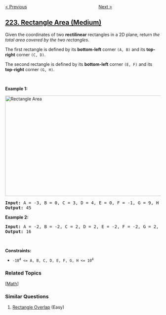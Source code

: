 <!--|This file generated by command(leetcode description); DO NOT EDIT.    |-->
<!--+----------------------------------------------------------------------+-->
<!--|@author    openset <openset.wang@gmail.com>                           |-->
<!--|@link      https://github.com/openset                                 |-->
<!--|@home      https://github.com/openset/leetcode                        |-->
<!--+----------------------------------------------------------------------+-->

[< Previous](../count-complete-tree-nodes "Count Complete Tree Nodes")
　　　　　　　　　　　　　　　　
[Next >](../basic-calculator "Basic Calculator")

## [223. Rectangle Area (Medium)](https://leetcode.com/problems/rectangle-area "矩形面积")

<p>Given the coordinates of two <strong>rectilinear</strong> rectangles in a 2D plane, return <em>the total area covered by the two rectangles</em>.</p>

<p>The first rectangle is defined by its <strong>bottom-left</strong> corner <code>(A, B)</code> and its <strong>top-right</strong> corner <code>(C, D)</code>.</p>

<p>The second rectangle is defined by its <strong>bottom-left</strong> corner <code>(E, F)</code> and its <strong>top-right</strong> corner <code>(G, H)</code>.</p>

<p>&nbsp;</p>
<p><strong>Example 1:</strong></p>
<img alt="Rectangle Area" src="https://assets.leetcode.com/uploads/2021/03/16/rectangle-plane.jpg" style="width: 600px; height: 325px;" />
<pre>
<strong>Input:</strong> A = -3, B = 0, C = 3, D = 4, E = 0, F = -1, G = 9, H = 2
<strong>Output:</strong> 45
</pre>

<p><strong>Example 2:</strong></p>

<pre>
<strong>Input:</strong> A = -2, B = -2, C = 2, D = 2, E = -2, F = -2, G = 2, H = 2
<strong>Output:</strong> 16
</pre>

<p>&nbsp;</p>
<p><strong>Constraints:</strong></p>

<ul>
	<li><code>-10<sup>4</sup> &lt;= A, B, C, D, E, F, G, H &lt;= 10<sup>4</sup></code></li>
</ul>

### Related Topics
  [[Math](../../tag/math/README.md)]

### Similar Questions
  1. [Rectangle Overlap](../rectangle-overlap) (Easy)
